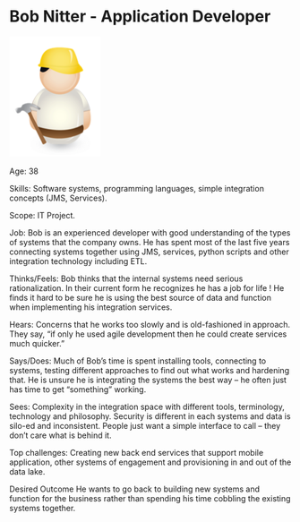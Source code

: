 <!-- SPDX-License-Identifier: CC-BY-4.0 -->
<!-- Copyright Contributors to the ODPi Data Governance project. -->

# Bob Nitter - Application Developer

![Icon](bob-nitter.png)

Age: 38

Skills: Software systems, programming languages, simple
integration concepts (JMS, Services).

Scope: IT Project.

Job: Bob is an experienced developer with good understanding of
the types of systems that the company owns.
He has spent most of the last five years connecting systems
together using JMS, services, python scripts and other
integration technology including ETL.  

Thinks/Feels:
Bob thinks that the internal systems need serious rationalization.
In their current form he recognizes he has a job for life !
He finds it hard to be sure he is using the best source of
data and function when implementing his integration services.

Hears:
Concerns that he works too slowly and is old-fashioned in approach.
They say, “if only he used agile development then he could create
services much quicker.”

Says/Does:
Much of Bob’s time is spent installing tools, connecting to systems,
testing different approaches to find out what works and hardening that.
He is unsure he is integrating the systems the best way – he often
just has time to get “something” working.

Sees:
Complexity in the integration space with different tools, terminology,
technology and philosophy.
Security is different in each systems and data is silo-ed and inconsistent.
People just want a simple interface to call – they don’t care what is behind it.

Top challenges:
Creating new back end services that support mobile application,
other systems of engagement and provisioning in and out of the data lake.

Desired Outcome
He wants to go back to building new systems and function for the business
rather than spending his time cobbling the existing systems together.

